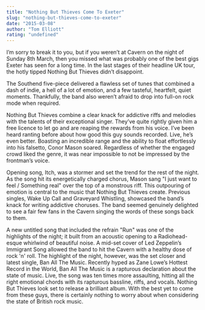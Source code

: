 ```yaml
---
title: "Nothing But Thieves Come To Exeter"
slug: "nothing-but-thieves-come-to-exeter"
date: "2015-03-08"
author: "Tom Elliott"
rating: "undefined"
---
```


I’m sorry to break it to you, but if you weren’t at Cavern on the night of Sunday 8th March, then you missed what was probably one of the best gigs Exeter has seen for a long time. In the last stages of their headline UK tour, the hotly tipped Nothing But Thieves didn’t disappoint.

The Southend five-piece delivered a flawless set of tunes that combined a dash of indie, a hell of a lot of emotion, and a few tasteful, heartfelt, quiet moments. Thankfully, the band also weren’t afraid to drop into full-on rock mode when required.

Nothing But Thieves combine a clear knack for addictive riffs and melodies with the talents of their exceptional singer. They’ve quite rightly given him a free licence to let go and are reaping the rewards from his voice. I’ve been heard ranting before about how good this guy sounds recorded. Live, he’s even better. Boasting an incredible range and the ability to float effortlessly into his falsetto, Conor Mason soared. Regardless of whether the engaged crowd liked the genre, it was near impossible to not be impressed by the frontman’s voice.

Opening song, Itch, was a stormer and set the trend for the rest of the night. As the song hit its energetically charged chorus, Mason sang "I just want to feel / Something real" over the top of a monstrous riff. This outpouring of emotion is central to the music that Nothing But Thieves create. Previous singles, Wake Up Call and Graveyard Whistling, showcased the band’s knack for writing addictive choruses. The band seemed genuinely delighted to see a fair few fans in the Cavern singing the words of these songs back to them.

A new untitled song that included the refrain "Run" was one of the highlights of the night; it built from an acoustic opening to a Radiohead-esque whirlwind of beautiful noise. A mid-set cover of Led Zeppelin’s Immigrant Song allowed the band to hit the Cavern with a healthy dose of rock 'n' roll. The highlight of the night, however, was the set closer and latest single, Ban All The Music. Recently hyped as Zane Lowe’s Hottest Record in the World, Ban All The Music is a rapturous declaration about the state of music. Live, the song was ten times more assaulting, hitting all the right emotional chords with its rapturous bassline, riffs, and vocals. Nothing But Thieves look set to release a brilliant album. With the best yet to come from these guys, there is certainly nothing to worry about when considering the state of British rock music.
